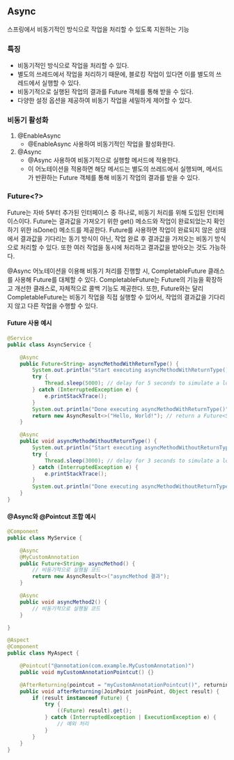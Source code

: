 ## Async
스프링에서 비동기적인 방식으로 작업을 처리할 수 있도록 지원하는 기능

### 특징
- 비동기적인 방식으로 작업을 처리할 수 있다.
- 별도의 쓰레드에서 작업을 처리하기 때문에, 블로킹 작업이 있다면 이를 별도의 쓰레드에서 실행할 수 있다.
- 비동기적으로 실행된 작업의 결과를 Future 객체를 통해 받을 수 있다.
- 다양한 설정 옵션을 제공하여 비동기 작업을 세밀하게 제어할 수 있다.

### 비동기 활성화
1. @EnableAsync 
   - @EnableAsync 사용하여 비동기적인 작업을 활성화한다.
2. @Async 
   - @Async 사용하여 비동기적으로 실행할 메서드에 적용한다.
   - 이 어노테이션을 적용하면 해당 메서드는 별도의 쓰레드에서 실행되며, 메서드가 반환하는 Future 객체를 통해 비동기 작업의 결과를 받을 수 있다.

### Future<?>
Future는 자바 5부터 추가된 인터페이스 중 하나로, 비동기 처리를 위해 도입된 인터페이스이다. 
Future는 결과값을 가져오기 위한 get() 메소드와 작업이 완료되었는지 확인하기 위한 isDone() 메소드를 제공한다.
Future를 사용하면 작업이 완료되지 않은 상태에서 결과값을 기다리는 동기 방식이 아닌, 작업 완료 후 결과값을 가져오는 비동기 방식으로 처리할 수 있다. 
또한 여러 작업을 동시에 처리하고 결과값을 받아오는 것도 가능하다.

@Async 어노테이션을 이용해 비동기 처리를 진행할 시, CompletableFuture 클래스를 사용해 Future를 대체할 수 있다. 
CompletableFuture는 Future의 기능을 확장하고 개선한 클래스로, 자체적으로 콜백 기능도 제공한다. 
또한, Future와는 달리 CompletableFuture는 비동기 작업을 직접 실행할 수 있어서, 작업의 결과값을 기다리지 않고 다른 작업을 수행할 수 있다.

#### Future 사용 예시
```java
@Service
public class AsyncService {

    @Async
    public Future<String> asyncMethodWithReturnType() {
        System.out.println("Start executing asyncMethodWithReturnType()");
        try {
            Thread.sleep(5000); // delay for 5 seconds to simulate a long-running task
        } catch (InterruptedException e) {
            e.printStackTrace();
        }
        System.out.println("Done executing asyncMethodWithReturnType()");
        return new AsyncResult<>("Hello, World!"); // return a Future<String> with a result of "Hello, World!"
    }

    @Async
    public void asyncMethodWithoutReturnType() {
        System.out.println("Start executing asyncMethodWithoutReturnType()");
        try {
            Thread.sleep(3000); // delay for 3 seconds to simulate a long-running task
        } catch (InterruptedException e) {
            e.printStackTrace();
        }
        System.out.println("Done executing asyncMethodWithoutReturnType()");
    }
}
```

#### @Async와 @Pointcut 조합 예시
```java
@Component
public class MyService {

    @Async
    @MyCustomAnnotation
    public Future<String> asyncMethod() {
        // 비동기적으로 실행될 코드
        return new AsyncResult<>("asyncMethod 결과");
    }

    @Async
    public void asyncMethod2() {
        // 비동기적으로 실행될 코드
    }

}

@Aspect
@Component
public class MyAspect {

    @Pointcut("@annotation(com.example.MyCustomAnnotation)")
    public void myCustomAnnotationPointcut() {}

    @AfterReturning(pointcut = "myCustomAnnotationPointcut()", returning = "result")
    public void afterReturning(JoinPoint joinPoint, Object result) {
        if (result instanceof Future) {
            try {
                ((Future) result).get();
            } catch (InterruptedException | ExecutionException e) {
                // 예외 처리
            }
        }
    }
}
```
